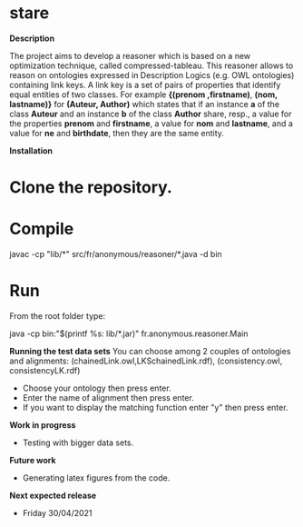 # stare
****Description****

The project aims to develop a reasoner which is based on a new
optimization technique, called compressed-tableau. This reasoner allows
to reason on ontologies expressed in Description Logics (e.g. OWL
ontologies) containing link keys. A link key is a set of pairs of properties that identify equal entities of two classes.
For example **{(prenom ,firstname)**, **(nom, lastname)}** for **(Auteur, Author)** which states that if an instance **a** of the class **Auteur** and an instance **b** of the class **Author** share, resp., a value for the properties **prenom** and **firstname**, a value for **nom** and **lastname**, and a value for **ne** and **birthdate**, then they are the same entity. 

****Installation****
# Clone the repository.
# Compile

javac -cp "lib/\*" src/fr/anonymous/reasoner/\*.java -d bin

# Run
From the root folder type:

java -cp bin:"$(printf %s: lib/*.jar)" fr.anonymous.reasoner.Main



**Running the test data sets**
You can choose among 2 couples of ontologies and alignments:
 (chainedLink.owl,LKSchainedLink.rdf), (consistency.owl, consistencyLK.rdf)
- Choose your ontology then press enter.
- Enter the name of alignment then press enter.
- If you want to display the matching function enter "y" then press enter.


****Work in progress****
- Testing with bigger data sets.


****Future work****
- Generating latex figures from the code.



****Next expected release****
- Friday 30/04/2021







